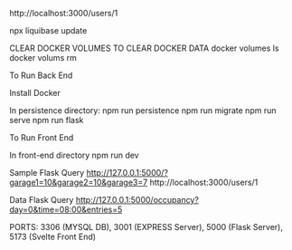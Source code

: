 http://localhost:3000/users/1

npx liquibase update

CLEAR DOCKER VOLUMES TO CLEAR DOCKER DATA
docker volumes ls
docker volums rm

To Run Back End

Install Docker

In persistence directory:
npm run persistence
npm run migrate
npm run serve
npm run flask

To Run Front End

In front-end directory
npm run dev

Sample Flask Query
http://127.0.0.1:5000/?garage1=10&garage2=10&garage3=7
http://localhost:3000/users/1

Data Flask Query
http://127.0.0.1:5000/occupancy?day=0&time=08:00&entries=5

PORTS: 3306 (MYSQL DB), 3001 (EXPRESS Server), 5000 (Flask Server), 5173 (Svelte Front End)
